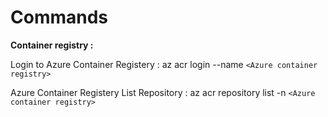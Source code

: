 # Commands

**Container registry :**

Login to Azure Container Registery :  az acr login --name `<Azure container registry>`

Azure Container Registery List Repository : az acr repository list -n `<Azure container registry>`
